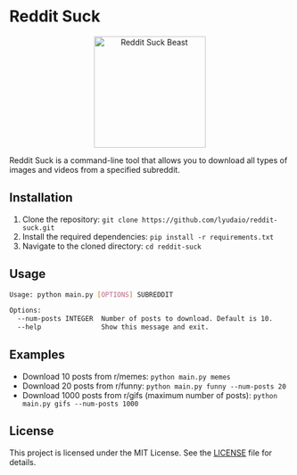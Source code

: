 # Reddit Suck

<p align="center">
  <img src="https://i.imgur.com/UMmy5D6.png" alt="Reddit Suck Beast" height="200" width="200">
</p>

Reddit Suck is a command-line tool that allows you to download all types of images and videos from a specified subreddit.

## Installation

1. Clone the repository: `git clone https://github.com/lyudaio/reddit-suck.git`
2. Install the required dependencies: `pip install -r requirements.txt`
3. Navigate to the cloned directory: `cd reddit-suck`

## Usage

```bash
Usage: python main.py [OPTIONS] SUBREDDIT

Options:
  --num-posts INTEGER  Number of posts to download. Default is 10.
  --help               Show this message and exit.
```

## Examples

- Download 10 posts from r/memes: `python main.py memes`
- Download 20 posts from r/funny: `python main.py funny --num-posts 20`
- Download 1000 posts from r/gifs (maximum number of posts): `python main.py gifs --num-posts 1000`

## License

This project is licensed under the MIT License. See the [LICENSE](LICENSE) file for details.
